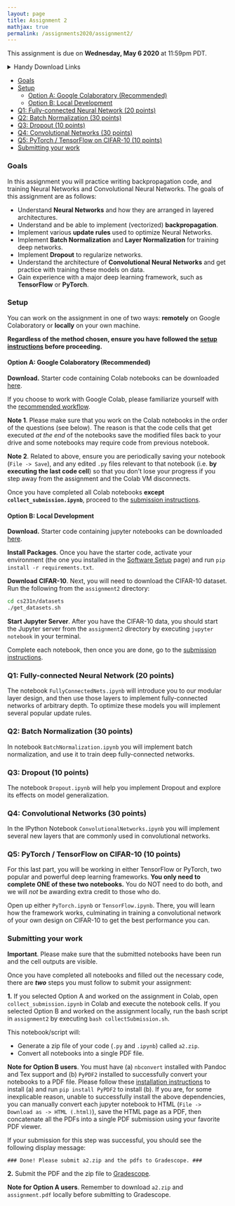 ```yaml
---
layout: page
title: Assignment 2
mathjax: true
permalink: /assignments2020/assignment2/
---
```


This assignment is due on **Wednesday, May 6 2020** at 11:59pm PDT.

<details>
<summary>Handy Download Links</summary>

 <ul>
  <li><a href="{{ site.hw_2_colab }}">Option A: Colab starter code</a></li>
  <li><a href="{{ site.hw_2_jupyter }}">Option B: Jupyter starter code</a></li>
</ul>
</details>

- [Goals](#goals)
- [Setup](#setup)
  - [Option A: Google Colaboratory (Recommended)](#option-a-google-colaboratory-recommended)
  - [Option B: Local Development](#option-b-local-development)
- [Q1: Fully-connected Neural Network (20 points)](#q1-fully-connected-neural-network-20-points)
- [Q2: Batch Normalization (30 points)](#q2-batch-normalization-30-points)
- [Q3: Dropout (10 points)](#q3-dropout-10-points)
- [Q4: Convolutional Networks (30 points)](#q4-convolutional-networks-30-points)
- [Q5: PyTorch / TensorFlow on CIFAR-10 (10 points)](#q5-pytorch--tensorflow-on-cifar-10-10-points)
- [Submitting your work](#submitting-your-work)

### Goals

In this assignment you will practice writing backpropagation code, and training Neural Networks and Convolutional Neural Networks. The goals of this assignment are as follows:

- Understand **Neural Networks** and how they are arranged in layered architectures.
- Understand and be able to implement (vectorized) **backpropagation**.
- Implement various **update rules** used to optimize Neural Networks.
- Implement **Batch Normalization** and **Layer Normalization** for training deep networks.
- Implement **Dropout** to regularize networks.
- Understand the architecture of **Convolutional Neural Networks** and get practice with training these models on data.
- Gain experience with a major deep learning framework, such as **TensorFlow** or **PyTorch**.

### Setup

You can work on the assignment in one of two ways: **remotely** on Google Colaboratory or **locally** on your own machine.

**Regardless of the method chosen, ensure you have followed the [setup instructions](/setup-instructions) before proceeding.**

#### Option A: Google Colaboratory (Recommended)

**Download.** Starter code containing Colab notebooks can be downloaded [here]({{site.hw_2_colab}}).

If you choose to work with Google Colab, please familiarize yourself with the [recommended workflow]({{site.baseurl}}/setup-instructions/#working-remotely-on-google-colaboratory).

**Note 1**. Please make sure that you work on the Colab notebooks in the order of the questions (see below). The reason is that the code cells that get executed *at the end* of the notebooks save the modified files back to your drive and some notebooks may require code from previous notebook.

**Note 2**. Related to above, ensure you are periodically saving your notebook (`File -> Save`), and any edited `.py` files relevant to that notebook (i.e. **by executing the last code cell**) so that you don't lose your progress if you step away from the assignment and the Colab VM disconnects.

Once you have completed all Colab notebooks **except `collect_submission.ipynb`**, proceed to the [submission instructions](#submitting-your-work).

#### Option B: Local Development

**Download.** Starter code containing jupyter notebooks can be downloaded [here]({{site.hw_2_jupyter}}).

**Install Packages**. Once you have the starter code, activate your environment (the one you installed in the [Software Setup]({{site.baseurl}}/setup-instructions/) page) and run `pip install -r requirements.txt`.

**Download CIFAR-10**. Next, you will need to download the CIFAR-10 dataset. Run the following from the `assignment2` directory:

```bash
cd cs231n/datasets
./get_datasets.sh
```
**Start Jupyter Server**. After you have the CIFAR-10 data, you should start the Jupyter server from the
`assignment2` directory by executing `jupyter notebook` in your terminal.

Complete each notebook, then once you are done, go to the [submission instructions](#submitting-your-work).

### Q1: Fully-connected Neural Network (20 points)

The notebook `FullyConnectedNets.ipynb` will introduce you to our
modular layer design, and then use those layers to implement fully-connected
networks of arbitrary depth. To optimize these models you will implement several
popular update rules.

### Q2: Batch Normalization (30 points)

In notebook `BatchNormalization.ipynb` you will implement batch normalization, and use it to train deep fully-connected networks.

### Q3: Dropout (10 points)

The notebook `Dropout.ipynb` will help you implement Dropout and explore its effects on model generalization.

### Q4: Convolutional Networks (30 points)
In the IPython Notebook `ConvolutionalNetworks.ipynb` you will implement several new layers that are commonly used in convolutional networks.

### Q5: PyTorch / TensorFlow on CIFAR-10 (10 points)
For this last part, you will be working in either TensorFlow or PyTorch, two popular and powerful deep learning frameworks. **You only need to complete ONE of these two notebooks.** You do NOT need to do both, and we will _not_ be awarding extra credit to those who do.

Open up either `PyTorch.ipynb` or `TensorFlow.ipynb`. There, you will learn how the framework works, culminating in training a  convolutional network of your own design on CIFAR-10 to get the best performance you can.

### Submitting your work

**Important**. Please make sure that the submitted notebooks have been run and the cell outputs are visible.

Once you have completed all notebooks and filled out the necessary code, there are **_two_** steps you must follow to submit your assignment:

**1.** If you selected Option A and worked on the assignment in Colab, open `collect_submission.ipynb` in Colab and execute the notebook cells. If you selected Option B and worked on the assignment locally, run the bash script in `assignment2` by executing `bash collectSubmission.sh`.

This notebook/script will:

* Generate a zip file of your code (`.py` and `.ipynb`) called `a2.zip`.
* Convert all notebooks into a single PDF file.

**Note for Option B users**. You must have (a) `nbconvert` installed with Pandoc and Tex support and (b) `PyPDF2` installed to successfully convert your notebooks to a PDF file. Please follow these [installation instructions](https://nbconvert.readthedocs.io/en/latest/install.html#installing-nbconvert) to install (a) and run `pip install PyPDF2` to install (b). If you are, for some inexplicable reason, unable to successfully install the above dependencies, you can manually convert each jupyter notebook to HTML (`File -> Download as -> HTML (.html)`), save the HTML page as a PDF, then concatenate all the PDFs into a single PDF submission using your favorite PDF viewer.

If your submission for this step was successful, you should see the following display message:

`### Done! Please submit a2.zip and the pdfs to Gradescope. ###`

**2.** Submit the PDF and the zip file to [Gradescope](https://www.gradescope.com/courses/103764).

**Note for Option A users**. Remember to download `a2.zip` and `assignment.pdf` locally before submitting to Gradescope.
